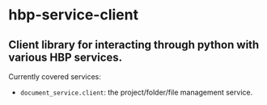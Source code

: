 # hbp-service-client

## Client library for interacting through python with various HBP services.

Currently covered services:
* `document_service.client`: the project/folder/file management service.
